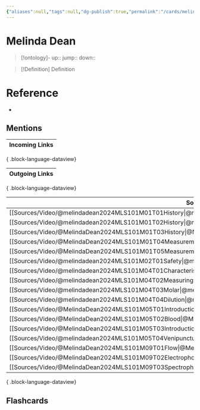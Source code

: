 ```yaml
---
{"aliases":null,"tags":null,"dg-publish":true,"permalink":"/cards/melinda-dean/","dgPassFrontmatter":true}
---
```


# Melinda Dean

> [!ontology]-
> up:: 
> jump:: 
> down:: 

> [!Definition] Definition

# Reference

- 

## Mentions

| Incoming Links |
| -------------- |

{ .block-language-dataview}

| Outgoing Links |
| -------------- |

{ .block-language-dataview}

| Sources                                                                                                           |
| ----------------------------------------------------------------------------------------------------------------- |
| [[Sources/Video/@melindadean2024MLS101M01T01History\|@melindadean2024MLS101M01T01History]]                     |
| [[Sources/Video/@melindadean2024MLS101M01T02History\|@melindadean2024MLS101M01T02History]]                     |
| [[Sources/Video/@MelindaDean2024MLS101M01T03History\|@MelindaDean2024MLS101M01T03History]]                     |
| [[Sources/Video/@MelindaDean2024MLS101M01T04Measurements\|@MelindaDean2024MLS101M01T04Measurements]]           |
| [[Sources/Video/@MelindaDean2024MLS101M01T05Measurements\|@MelindaDean2024MLS101M01T05Measurements]]           |
| [[Sources/Video/@melindadean2024MLS101M02T01Safety\|@melindadean2024MLS101M02T01Safety]]                       |
| [[Sources/Video/@melindadean2024MLS101M04T01Characteristics\|@melindadean2024MLS101M04T01Characteristics]]     |
| [[Sources/Video/@melindadean2024MLS101M04T02Measuring\|@melindadean2024MLS101M04T02Measuring]]                 |
| [[Sources/Video/@melindadean2024MLS101M04T03Molar\|@melindadean2024MLS101M04T03Molar]]                         |
| [[Sources/Video/@melindadean2024MLS101M04T04Dilution\|@melindadean2024MLS101M04T04Dilution]]                   |
| [[Sources/Video/@MelindaDean2024MLS101M05T01Introduction\|@MelindaDean2024MLS101M05T01Introduction]]           |
| [[Sources/Video/@MelindaDean2024MLS101M05T02Blood\|@MelindaDean2024MLS101M05T02Blood]]                         |
| [[Sources/Video/@MelindaDean2024MLS101M05T03Introduction\|@MelindaDean2024MLS101M05T03Introduction]]           |
| [[Sources/Video/@melindadean2024MLS101M05T04Venipuncture\|@melindadean2024MLS101M05T04Venipuncture]]           |
| [[Sources/Video/@MelindaDean2024MLS101M09T01Flow\|@MelindaDean2024MLS101M09T01Flow]]                           |
| [[Sources/Video/@MelindaDean2024MLS101M09T02Electrophoresis\|@MelindaDean2024MLS101M09T02Electrophoresis]]     |
| [[Sources/Video/@MelindaDean2024MLS101M09T03Spectrophotometer\|@MelindaDean2024MLS101M09T03Spectrophotometer]] |

{ .block-language-dataview}

## Flashcards